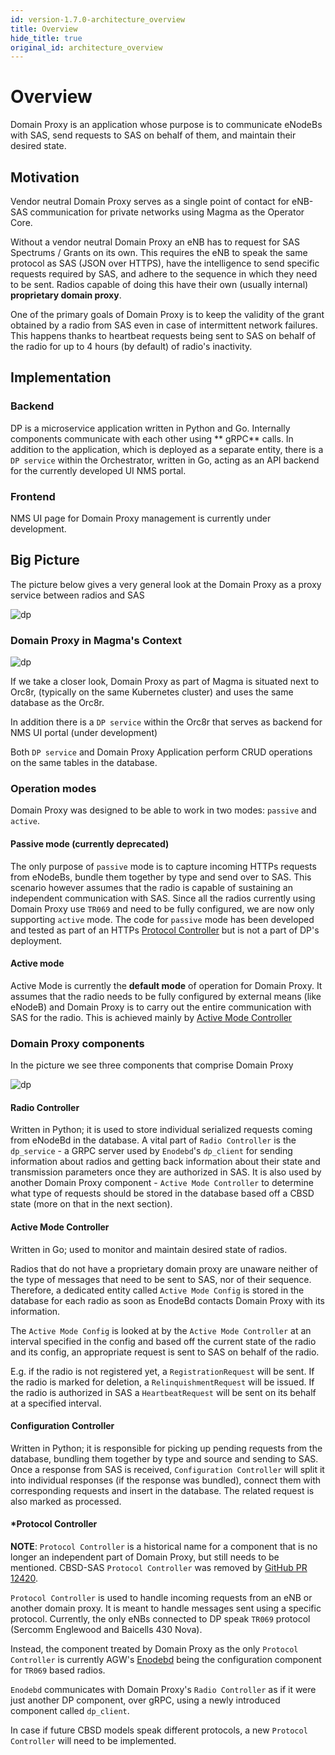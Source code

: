 ```yaml
---
id: version-1.7.0-architecture_overview
title: Overview
hide_title: true
original_id: architecture_overview
---
```


# Overview

Domain Proxy is an application whose purpose is to communicate eNodeBs with SAS, send requests to SAS on behalf of them,
and maintain their desired state.

## Motivation

Vendor neutral Domain Proxy serves as a single point of contact for eNB-SAS communication for private networks using
Magma as the Operator Core.

Without a vendor neutral Domain Proxy an eNB has to request for SAS Spectrums / Grants on its own. This requires the eNB
to speak the same protocol as SAS (JSON over HTTPS), have the intelligence to send specific requests required by SAS,
and adhere to the sequence in which they need to be sent. Radios capable of doing this have their own (usually
internal) **proprietary domain proxy**.

One of the primary goals of Domain Proxy is to keep the validity of the grant obtained by a radio from SAS even in case
of intermittent network failures. This happens thanks to heartbeat requests being sent to SAS on behalf of the radio for
up to 4 hours (by default) of radio's inactivity.

## Implementation

### Backend

DP is a microservice application written in Python and Go. Internally components communicate with each other using **
gRPC** calls. In addition to the application, which is deployed as a separate entity, there is a `DP service` within the
Orchestrator, written in Go, acting as an API backend for the currently developed UI NMS portal.

### Frontend

NMS UI page for Domain Proxy management is currently under development.

## Big Picture

The picture below gives a very general look at the Domain Proxy as a proxy service between radios and SAS

![dp](assets/dp/dp_high_level_overview.png)

### Domain Proxy in Magma's Context

![dp](assets/dp/dp_in_context.png)

If we take a closer look, Domain Proxy as part of Magma is situated next to Orc8r,
(typically on the same Kubernetes cluster) and uses the same database as the Orc8r.

In addition there is a `DP service` within the Orc8r that serves as backend for NMS UI portal (under development)

Both `DP service` and Domain Proxy Application perform CRUD operations on the same tables in the database.

### Operation modes

Domain Proxy was designed to be able to work in two modes: `passive` and `active`.

#### Passive mode (currently deprecated)

The only purpose of `passive` mode is to capture incoming HTTPs requests from eNodeBs, bundle them together by type and
send over to SAS. This scenario however assumes that the radio is capable of sustaining an independent communication
with SAS. Since all the radios currently using Domain Proxy use `TR069` and need to be fully configured, we are now only
supporting `active` mode. The code for `passive` mode has been developed and tested as part of an
HTTPs [Protocol Controller](architecture_overview.md#protocol-controller) but is not a part of DP's deployment.

#### Active mode

Active Mode is currently the **default mode** of operation for Domain Proxy. It assumes that the radio needs to be fully
configured by external means (like eNodeB) and Domain Proxy is to carry out the entire communication with SAS for the
radio. This is achieved mainly by
[Active Mode Controller](architecture_overview.md#active-mode-controller)

### Domain Proxy components

In the picture we see three components that comprise Domain Proxy

![dp](assets/dp/dp_architecture.png)

#### Radio Controller

Written in Python; it is used to store individual serialized requests coming from eNodeBd in the database. A vital part
of `Radio Controller` is the `dp_service` - a GRPC server used by `Enodebd`'s `dp_client` for sending information about
radios and getting back information about their state and transmission parameters once they are authorized in SAS. It is
also used by another Domain Proxy component - `Active Mode Controller` to determine what type of requests should be
stored in the database based off a CBSD state (more on that in the next section).

#### Active Mode Controller

Written in Go; used to monitor and maintain desired state of radios.

Radios that do not have a proprietary domain proxy are unaware neither of the type of messages that need to be sent to
SAS, nor of their sequence. Therefore, a dedicated entity called `Active Mode Config` is stored in the database for each
radio as soon as EnodeBd contacts Domain Proxy with its information.

The `Active Mode Config` is looked at by the `Active Mode Controller` at an interval specified in the config and based
off the current state of the radio and its config, an appropriate request is sent to SAS on behalf of the radio.

E.g. if the radio is not registered yet, a `RegistrationRequest` will be sent. If the radio is marked for deletion,
a `RelinquishmentRequest`
will be issued. If the radio is authorized in SAS a `HeartbeatRequest` will be sent on its behalf at a specified
interval.

#### Configuration Controller

Written in Python; it is responsible for picking up pending requests from the database, bundling them together by type
and source and sending to SAS. Once a response from SAS is received, `Configuration Controller` will split it into
individual responses (if the response was bundled), connect them with corresponding requests and insert in the database.
The related request is also marked as processed.

#### *Protocol Controller

**NOTE**: `Protocol Controller` is a historical name for a component that is no longer an independent part of Domain Proxy, but still
needs to be mentioned. CBSD-SAS `Protocol Controller` was removed by [GitHub PR 12420](https://github.com/magma/magma/pull/12420).

`Protocol Controller` is used to handle incoming requests from an eNB or another domain proxy. It is meant to handle
messages sent using a specific protocol. Currently, the only eNBs connected to DP speak `TR069` protocol (Sercomm
Englewood and Baicells 430 Nova).

Instead, the component treated by Domain Proxy as the only `Protocol Controller` is currently
AGW's [Enodebd](lte/architecture_overview.md#enodebd)
being the configuration component for `TR069` based radios.

`Enodebd` communicates with Domain Proxy's `Radio Controller` as if it were just another DP component, over gRPC, using
a newly introduced component called `dp_client`.

In case if future CBSD models speak different protocols, a new `Protocol Controller` will need to be implemented.
